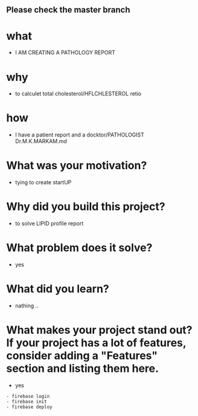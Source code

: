 ## Please check the master branch
# what
- I AM CREATING A PATHOLOGY REPORT
# why
- to calculet total cholesterol/HFLCHLESTEROL retio
# how 
- I have a patient report and a  docktor/PATHOLOGIST Dr.M.K.MARKAM.md 

# What was your motivation?
- tying to create startUP
# Why did you build this project?
- to solve LIPID profile report
# What problem does it solve?
- yes 
# What did you learn?
- nathing ..
# What makes your project stand out? If your project has a lot of features, consider adding a "Features" section and listing them here.
- yes 

```
- firebase login
- firebase init
- firebase deploy
```
